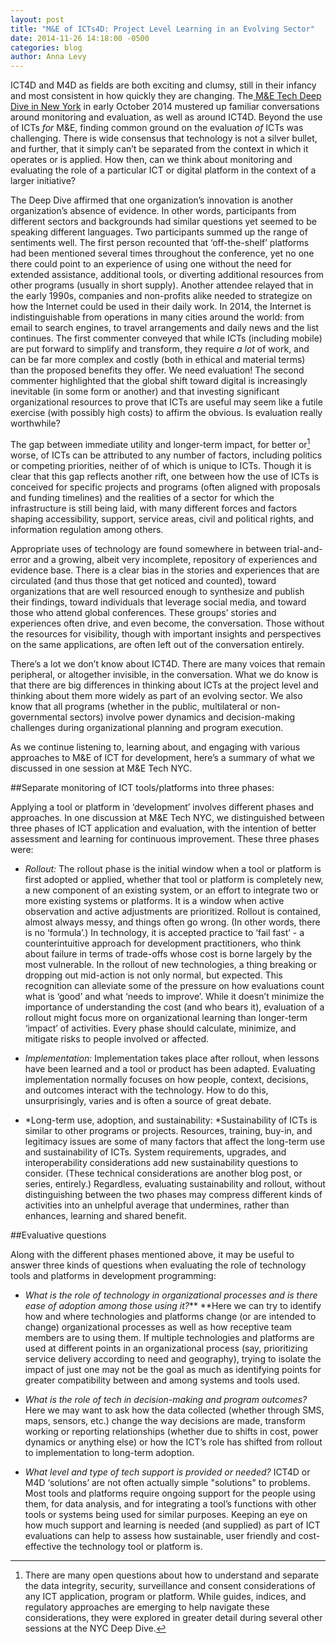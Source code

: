 ```yaml
---
layout: post 
title: "M&E of ICTs4D: Project Level Learning in an Evolving Sector"
date: 2014-11-26 14:18:00 -0500
categories: blog
author: Anna Levy
---
```

ICT4D and M4D as fields are both exciting and clumsy, still in their infancy and most consistent in how quickly they are changing. The[ M&E Tech Deep Dive in New York](http://mandetech.org/agenda-nyc/) in early October 2014 mustered up familiar conversations around monitoring and evaluation, as well as around ICT4D. Beyond the use of ICTs *for* M&E, finding common ground on the evaluation *of* ICTs was challenging. There is wide consensus that technology is not a silver bullet, and further, that it simply can’t be separated from the context in which it operates or is applied. How then, can we think about monitoring and evaluating the role of a particular ICT or digital platform in the context of a larger initiative? 

The Deep Dive affirmed that one organization’s innovation is another organization’s absence of evidence.  In other words, participants from different sectors and backgrounds had similar questions yet seemed to be speaking different languages. Two participants summed up the range of sentiments well.  The first person recounted that ‘off-the-shelf’ platforms had been mentioned several times throughout the conference, yet no one there could point to an experience of using one without the need for extended assistance, additional tools, or diverting additional resources from other programs (usually in short supply). Another attendee relayed that in the early 1990s, companies and non-profits alike needed to strategize on how the Internet could be used in their daily work. In 2014, the Internet is indistinguishable from operations in many cities around the world: from email to search engines, to travel arrangements and daily news and the list continues. The first commenter conveyed that while ICTs (including mobile) are put forward to simplify and transform, they require *a lot* of work, and can be far more complex and costly (both in ethical and material terms) than the proposed benefits they offer. We need evaluation! The second commenter highlighted that the global shift toward digital is increasingly inevitable (in some form or another) and that investing significant organizational resources to prove that ICTs are useful may seem like a futile exercise (with possibly high costs) to affirm the obvious. Is evaluation really worthwhile?

The gap between immediate utility and longer-term impact, for better or[^1] worse, of ICTs can be attributed to any number of factors, including politics or competing priorities, neither of of which is unique to ICTs. Though it is clear that this gap reflects another rift, one between how the use of ICTs is conceived for specific projects and programs (often aligned with proposals and funding timelines) and the realities of a sector for which the infrastructure is still being laid, with many different forces and factors shaping accessibility, support, service areas, civil and political rights, and information regulation among others. 

Appropriate uses of technology are found somewhere in between trial-and-error and a growing, albeit very incomplete, repository of experiences and evidence base. There is a clear bias in the stories and experiences that are circulated (and thus those that get noticed and counted), toward organizations that are well resourced enough to synthesize and publish their findings, toward individuals that leverage social media, and toward those who attend global conferences. These groups’ stories and experiences often drive, and even become, the conversation. Those without the resources for visibility, though with important insights and perspectives on the same applications, are often left out of the conversation entirely.

 

There’s a lot we don’t know about ICT4D. There are many voices that remain peripheral, or altogether invisible, in the conversation. What we do know is that there are big differences in thinking about ICTs at the project level and thinking about them more widely as part of an evolving sector. We also know that all programs (whether in the public, multilateral or non-governmental sectors) involve power dynamics and decision-making challenges during organizational planning and program execution.  

As we continue listening to, learning about, and engaging with various approaches to M&E of ICT for development, here’s a summary of what we discussed in one session at M&E Tech NYC. 

##Separate monitoring of ICT tools/platforms into three phases:

Applying a tool or platform in ‘development’ involves different phases and approaches. In one discussion at M&E Tech NYC, we distinguished between three phases of ICT application and evaluation, with the intention of better assessment and learning for continuous improvement. These three phases were:

* *Rollout:* The rollout phase is the initial window when a tool or platform is first adopted or applied, whether that tool or platform is completely new, a new component of an existing system, or an effort to integrate two or more existing systems or platforms. It is a window when active observation and active adjustments are prioritized. Rollout is contained, almost always messy, and things often go wrong. (In other words, there is no ‘formula’.) In technology, it is accepted practice to ‘fail fast’ - a counterintuitive approach for development practitioners, who think about failure in terms of trade-offs whose cost is borne largely by the most vulnerable. In the rollout of new technologies, a thing breaking or dropping out mid-action is not only normal, but expected. This recognition can alleviate some of the pressure on how evaluations count what is ‘good’ and what ‘needs to improve’. While it doesn’t minimize the importance of understanding the cost (and who bears it), evaluation of a rollout might focus more on organizational learning than longer-term ‘impact’ of activities. Every phase should calculate, minimize, and mitigate risks to people involved or affected. 

* *Implementation:* Implementation takes place after rollout, when lessons have been learned and a tool or product has been adapted. Evaluating implementation normally focuses on how people, context, decisions, and outcomes interact with the technology. How to do this, unsurprisingly, varies and is often a source of great debate.   

* *Long-term use, adoption, and sustainability: *Sustainability of ICTs is similar to other programs or projects. Resources, training, buy-in, and legitimacy issues are some of many factors that affect the long-term use and sustainability of ICTs. System requirements, upgrades, and interoperability considerations add new sustainability questions to consider. (These technical considerations are another blog post, or series, entirely.) Regardless, evaluating sustainability and rollout, without distinguishing between the two phases may compress different kinds of activities into an unhelpful average that undermines, rather than enhances, learning and shared benefit. 

##Evaluative questions

Along with the different phases mentioned above, it may be useful to answer three kinds of questions when evaluating the role of technology tools and platforms in development programming:

* *What is the role of technology in organizational processes and is there ease of adoption among those using it?*** **Here we can try to identify how and where technologies and platforms change (or are intended to change) organizational processes as well as how receptive team members are to using them. If multiple technologies and platforms are used at different points in an organizational process (say, prioritizing service delivery according to need and geography), trying to isolate the impact of just one may not be the goal as much as identifying points for greater compatibility between and among systems and tools used.  

* *What is the role of tech in decision-making and program outcomes?* Here we may want to ask how the data collected (whether through SMS, maps, sensors, etc.) change the way decisions are made, transform working or reporting relationships (whether due to shifts in cost, power dynamics or anything else) or how the ICT’s role has shifted from rollout to implementation to long-term adoption.

* *What level and type of tech support is provided or needed?* ICT4D or M4D ‘solutions’ are not often actually simple "solutions" to problems. Most tools and platforms require ongoing support for the people using them, for data analysis, and for integrating a tool’s functions with other tools or systems being used for similar purposes. Keeping an eye on how much support and learning is needed (and supplied) as part of ICT evaluations can help to assess how sustainable, user friendly and cost-effective the technology tool or platform is.

[^1]: There are many open questions about how to understand and separate the data integrity, security, surveillance and consent considerations of any ICT application, program or platform. While guides, indices, and regulatory approaches are emerging to help navigate these considerations, they were explored in greater detail during several other sessions at the NYC Deep Dive.

